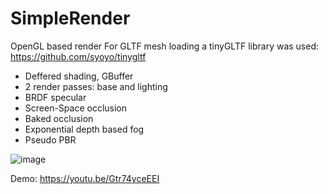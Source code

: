 # SimpleRender

OpenGL based render
For GLTF mesh loading a tinyGLTF library was used: https://github.com/syoyo/tinygltf

- Deffered shading, GBuffer
- 2 render passes: base and lighting
- BRDF specular
- Screen-Space occlusion
- Baked occlusion
- Exponential depth based fog
- Pseudo PBR

![image](https://github.com/user-attachments/assets/0859df44-45ca-4dc6-9793-76743c208faf)

Demo:
https://youtu.be/Gtr74yceEEI
